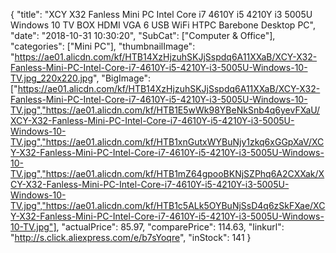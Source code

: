 {
	"title": "XCY X32 Fanless Mini PC Intel Core i7 4610Y i5 4210Y i3 5005U Windows 10 TV BOX HDMI VGA 6 USB WiFi HTPC Barebone Desktop PC",
	"date": "2018-10-31 10:30:20",
	"SubCat": ["Computer & Office"],
	"categories": ["Mini PC"],
	"thumbnailImage": "https://ae01.alicdn.com/kf/HTB14XzHjzuhSKJjSspdq6A11XXaB/XCY-X32-Fanless-Mini-PC-Intel-Core-i7-4610Y-i5-4210Y-i3-5005U-Windows-10-TV.jpg_220x220.jpg",
	"BigImage": ["https://ae01.alicdn.com/kf/HTB14XzHjzuhSKJjSspdq6A11XXaB/XCY-X32-Fanless-Mini-PC-Intel-Core-i7-4610Y-i5-4210Y-i3-5005U-Windows-10-TV.jpg","https://ae01.alicdn.com/kf/HTB1E5wWk98YBeNkSnb4q6yevFXaU/XCY-X32-Fanless-Mini-PC-Intel-Core-i7-4610Y-i5-4210Y-i3-5005U-Windows-10-TV.jpg","https://ae01.alicdn.com/kf/HTB1xnGutxWYBuNjy1zkq6xGGpXaV/XCY-X32-Fanless-Mini-PC-Intel-Core-i7-4610Y-i5-4210Y-i3-5005U-Windows-10-TV.jpg","https://ae01.alicdn.com/kf/HTB1mZ64gpooBKNjSZPhq6A2CXXak/XCY-X32-Fanless-Mini-PC-Intel-Core-i7-4610Y-i5-4210Y-i3-5005U-Windows-10-TV.jpg","https://ae01.alicdn.com/kf/HTB1c5ALk5OYBuNjSsD4q6zSkFXae/XCY-X32-Fanless-Mini-PC-Intel-Core-i7-4610Y-i5-4210Y-i3-5005U-Windows-10-TV.jpg"],
	"actualPrice": 85.97,
	"comparePrice": 114.63,
	"linkurl": "http://s.click.aliexpress.com/e/b7sYoqre",
	"inStock": 141
}

